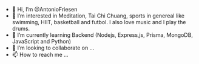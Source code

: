 - 👋 Hi, I’m @AntonioFriesen
- 👀 I’m interested in Meditation, Tai Chi Chuang, sports in genereal like swimming, HIIT, basketball and futbol. I also love music and I play the drums.
- 🌱 I’m currently learning Backend (Nodejs, Express,js, Prisma, MongoDB, JavaScript and Python)
- 💞️ I’m looking to collaborate on ...
- 📫 How to reach me ...

<!---
AntonioFriesen/AntonioFriesen is a ✨ special ✨ repository because its `README.md` (this file) appears on your GitHub profile.
You can click the Preview link to take a look at your changes.
--->
